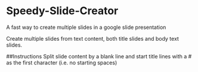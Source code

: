 # Speedy-Slide-Creator
A fast way to create multiple slides in a google slide presentation

Create multiple slides from text content, both title slides and body text slides.

##Instructions
Split slide content by a blank line and start title lines with a # as the first character (i.e. no starting spaces)
